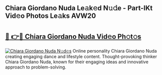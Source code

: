 ## Chiara Giordano Nuda Le𝚊k𝚎d N𝚞𝚍e - Part-IKt Vid𝚎o Photos Le𝚊ks AVW20

# <h2><a href="http://fbfg4k.evod.top/?m=Chiara+Giordano+Nuda">🔗 👉🔴 Chiara Giordano Nuda Vid𝚎o Ph𝚘t𝚘s</a></h2>

[![Chiara Giordano Nuda N𝚞d𝚎s](https://i.imgur.com/8V9OHl7.gif)](http://fbfg4k.evod.top/?m=Chiara+Giordano+Nuda)
Online personality Chiara Giordano Nuda creating engaging dance and lifestyle content. Thought-provoking thinker Chiara Giordano Nuda, known for their engaging ideas and innovative approach to problem-solving. 
